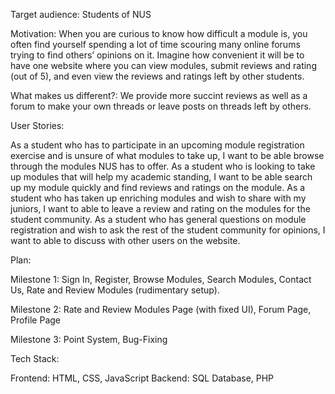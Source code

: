 Target audience: Students of NUS

Motivation: When you are curious to know how difficult a module is, you often find yourself spending a lot of time scouring many online forums trying to find others’ opinions on it. Imagine how convenient it will be to have one website where you can view modules, submit reviews and rating (out of 5), and even view the reviews and ratings left by other students.

What makes us different?: We provide more succint reviews as well as a forum to make your own threads or leave posts on threads left by others.

User Stories:

As a student who has to participate in an upcoming module registration exercise and is unsure of what modules to take up, I want to be able browse through the modules NUS has to offer.
As a student who is looking to take up modules that will help my academic standing, I want to be able search up my module quickly and find reviews and ratings on the module.
As a student who has taken up enriching modules and wish to share with my juniors, I want to able to leave a review and rating on the modules for the student community.
As a student who has general questions on module registration and wish to ask the rest of the student community for opinions, I want to able to discuss with other users on the website.

Plan:

Milestone 1: Sign In, Register, Browse Modules, Search Modules, Contact Us, Rate and Review Modules (rudimentary setup).

Milestone 2: Rate and Review Modules Page (with fixed UI), Forum Page, Profile Page

Milestone 3: Point System, Bug-Fixing

Tech Stack:

Frontend: HTML, CSS, JavaScript
Backend: SQL Database, PHP
